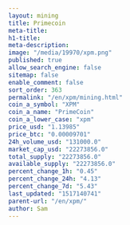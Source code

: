```yaml
---
layout: mining
title: Primecoin
meta-title: 
h1-title: 
meta-description: 
image: "/media/19970/xpm.png"
published: true
allow_search_engine: false
sitemap: false
enable_comment: false
sort_order: 363
permalink: "/en/xpm/mining.html"
coin_a_symbol: "XPM"
coin_a_name: "PrimeCoin"
coin_a_lower_case: "xpm"
price_usd: "1.13985"
price_btc: "0.00009701"
24h_volume_usd: "131000.0"
market_cap_usd: "22273856.0"
total_supply: "22273856.0"
available_supply: "22273856.0"
percent_change_1h: "0.45"
percent_change_24h: "4.13"
percent_change_7d: "5.43"
last_updated: "1517140741"
parent-url: "/en/xpm/"
author: Sam
---
```


